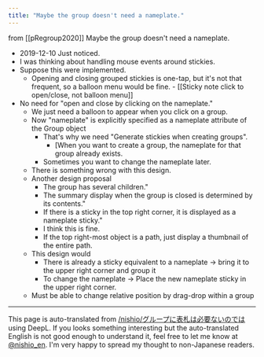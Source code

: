 ```yaml
---
title: "Maybe the group doesn't need a nameplate."
---
```


from [[pRegroup2020]]
Maybe the group doesn't need a nameplate.
- 2019-12-10 Just noticed.
- I was thinking about handling mouse events around stickies.
- Suppose this were implemented.
    - Opening and closing grouped stickies is one-tap, but it's not that frequent, so a balloon menu would be fine.
            - [[Sticky note click to open/close, not balloon menu]]
- No need for "open and close by clicking on the nameplate."
    - We just need a balloon to appear when you click on a group.
    - Now "nameplate" is explicitly specified as a nameplate attribute of the Group object
        - That's why we need "Generate stickies when creating groups".
            - [When you want to create a group, the nameplate for that group already exists.
        - Sometimes you want to change the nameplate later.
    - There is something wrong with this design.
    - Another design proposal
        - The group has several children."
        - The summary display when the group is closed is determined by its contents."
        - If there is a sticky in the top right corner, it is displayed as a nameplate sticky."
        - I think this is fine.
        - If the top right-most object is a path, just display a thumbnail of the entire path.
    - This design would
        - There is already a sticky equivalent to a nameplate -> bring it to the upper right corner and group it
        - To change the nameplate → Place the new nameplate sticky in the upper right corner.
    - Must be able to change relative position by drag-drop within a group

---
This page is auto-translated from [/nishio/グループに表札は必要ないのでは](https://scrapbox.io/nishio/グループに表札は必要ないのでは) using DeepL. If you looks something interesting but the auto-translated English is not good enough to understand it, feel free to let me know at [@nishio_en](https://twitter.com/nishio_en). I'm very happy to spread my thought to non-Japanese readers.